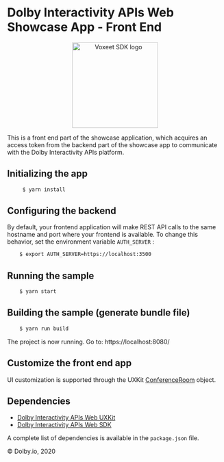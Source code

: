 Dolby Interactivity APIs Web Showcase App - Front End
=====================

<p align="center">
<img src="https://cdn.dolby.io/wp-content/uploads/2020/05/Dolbyio-white-horizontal-e1589344433251.jpg" alt="Voxeet SDK logo" title="Dolby.io logo" width="200"/>
</p>

This is a front end part of the showcase application, which acquires an access token from the backend part of the showcase app to communicate with the Dolby Interactivity APIs platform. 


## Initializing the app
```bash
     $ yarn install
```

## Configuring the backend

By default, your frontend application will make REST API calls to the same hostname and port where your frontend is available.
To change this behavior, set the environment variable `AUTH_SERVER` :

```bash
    $ export AUTH_SERVER=https://localhost:3500
``` 

## Running the sample
```bash
    $ yarn start
```

## Building the sample (generate bundle file)
```bash
    $ yarn run build
```

The project is now running. Go to: https://localhost:8080/

## Customize the front end app
  UI customization is supported through the UXKit [ConferenceRoom](https://dolby.io/developers/interactivity-apis/client-ux-kit/uxkit-voxeet-react#uxkit-properties) object.
  
## Dependencies
  * [Dolby Interactivity APIs Web UXKit](https://www.npmjs.com/package/@voxeet/react-components)
  * [Dolby Interactivity APIs Web SDK](https://www.npmjs.com/package/@voxeet/voxeet-web-sdk)

A complete list of dependencies is available in the `package.json` file.

© Dolby.io, 2020
